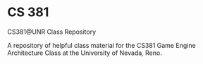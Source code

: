 # CS 381
CS381@UNR Class Repository

A repository of helpful class material for the CS381 Game Engine Architecture Class at the University of Nevada, Reno. 
